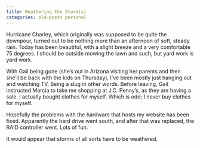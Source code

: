 ```yaml
---
title: Weathering the Storm(s)
categories: old-posts personal
---
```


Hurricane Charley, which originally was supposed to be quite the downpour, turned out to be nothing more than an afternoon of soft, steady rain. Today has been beautiful, with a slight breeze and a very comfortable 75 degrees. I should be outside mowing the lawn and such, but yard work is yard work.

With Gail being gone (she’s out in Arizona visiting her parents and then she’ll be back with the kids on Thursday), I’ve been mostly just hanging out and watching TV. Being a slug in other words. Before leaving, Gail instructed Marcia to take me shopping at J.C. Penny’s, as they are having a sale. I actually bought clothes for myself. Which is odd; I never buy clothes for myself.

Hopefully the problems with the hardware that hosts my website has been fixed. Apparently the hard drive went south, and after that was replaced, the RAID controller went. Lots of fun.

It would appear that storms of all sorts have to be weathered.